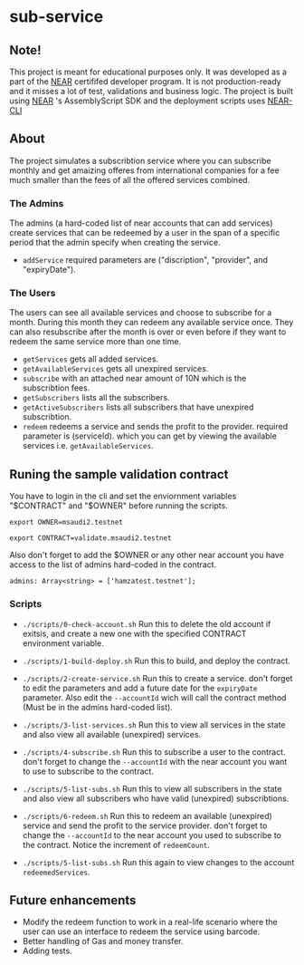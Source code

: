 # sub-service


## Note!
This project is meant for educational purposes only. It was developed as a part of the [NEAR](https://near.org/) certififed developer program. It is not production-ready and it misses a lot of test, validations and business logic. The project is built using  [NEAR](https://near.org/) 's AssemblyScript SDK and the deployment scripts uses  [NEAR-CLI](https://docs.near.org/docs/tools/near-cli) 

## About
The project simulates a subscribtion service where you can subscribe monthly and get amaizing offeres from international companies for a fee much smaller than the fees of all the offered services combined.

### The Admins
The admins (a hard-coded list of near accounts that can add services) create services that can be redeemed by a user in the span of a specific period that the admin specify when creating the service.
- `addService` required parameters are ("discription", "provider", and "expiryDate").


### The Users
The users can see all available services and choose to subscribe for a month. During this month they can redeem any available service once. They can also resubscribe after the month is over or even before if they want to redeem the same service more than one time.
- `getServices` gets all added services.
- `getAvailableServices` gets all unexpired services.
- `subscribe` with an attached near amount of 10N which is the subscribtion fees.
- `getSubscribers` lists all the subscribers.
- `getActiveSubscribers` lists all subscribers that have unexpired subscribtion.
- `redeem` redeems a service and sends the profit to the provider. required parameter is (serviceId). which you can get by viewing the available services i.e. `getAvailableServices`.


## Runing the sample validation contract
You have to login in the cli and set the enviornment variables "$CONTRACT" and "$OWNER" before running the scripts. 

`export OWNER=msaudi2.testnet`

`export CONTRACT=validate.msaudi2.testnet`

Also don't forget to add the $OWNER or any other near account you have access to the list of admins hard-coded in the contract.

`admins: Array<string> = ['hamzatest.testnet'];`

### Scripts 
- `./scripts/0-check-account.sh`
Run this to delete the old account if exitsis, and create a new one with the specified CONTRACT environment variable.


- `./scripts/1-build-deploy.sh`
Run this to build, and deploy the contract.


- `./scripts/2-create-service.sh`
Run this to create a service. don't forget to edit the parameters and add a future date for the `expiryDate` parameter. Also edit the `--accountId` wich will call the contract method (Must be in the admins hard-coded list).


- `./scripts/3-list-services.sh`
Run this to view all services in the state and also view all available (unexpired) services.


- `./scripts/4-subscribe.sh`
Run this to subscribe a user to the contract. don't forget to change the `--accountId` with the near account you want to use to subscribe to the contract.


- `./scripts/5-list-subs.sh`
Run this to view all subscribers in the state and also view all subscribers who have valid (unexpired) subscribtions.


- `./scripts/6-redeem.sh`
Run this to redeem an available (unexpired) service and send the profit to the service provider. don't forget to change the `--accountId` to the near account you used to subscribe to the contract. Notice the increment of `redeemCount`.


- `./scripts/5-list-subs.sh`
Run this again to view changes to the account `redeemedServices`.


## Future enhancements
- Modify the redeem function to work in a real-life scenario where the user can use an interface to redeem the service using barcode.
- Better handling of Gas and money transfer.
- Adding tests.
